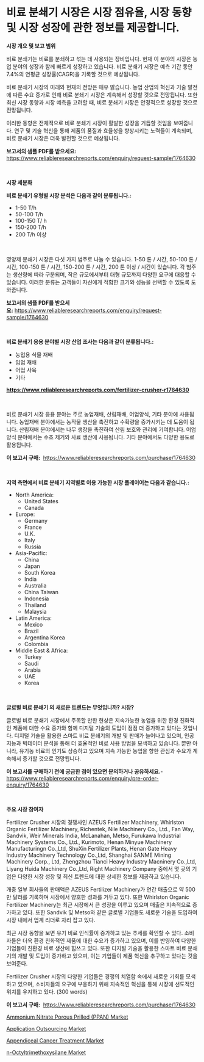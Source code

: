 <p><h1>비료 분쇄기 시장은 시장 점유율, 시장 동향 및 시장 성장에 관한 정보를 제공합니다.</h1></p><p><strong>시장 개요 및 보고 범위</strong></p>
<p><p>비료 분쇄기는 비료를 분쇄하고 섞는 데 사용되는 장비입니다. 현재 이 분야의 시장은 농업 분야의 성장과 함께 빠르게 성장하고 있습니다. 비료 분쇄기 시장은 예측 기간 동안 7.4%의 연평균 성장률(CAGR)을 기록할 것으로 예상됩니다.</p><p>비료 분쇄기 시장의 미래와 현재의 전망은 매우 밝습니다. 농업 산업의 혁신과 기술 발전에 따른 수요 증가로 인해 비료 분쇄기 시장은 계속해서 성장할 것으로 전망됩니다. 또한 최신 시장 동향과 시장 예측을 고려할 때, 비료 분쇄기 시장은 안정적으로 성장할 것으로 전망됩니다.</p><p>이러한 동향은 전체적으로 비료 분쇄기 시장이 활발한 성장을 거듭할 것임을 보여줍니다. 연구 및 기술 혁신을 통해 제품의 품질과 효율성을 향상시키는 노력들이 계속되며, 비료 분쇄기 시장은 더욱 발전할 것으로 예상됩니다.</p></p>
<p><strong>보고서의 샘플 PDF를 받으세요:</strong> <a href="https://www.reliableresearchreports.com/enquiry/request-sample/1764630">https://www.reliableresearchreports.com/enquiry/request-sample/1764630</a></p>
<p>&nbsp;</p>
<p><strong>시장 세분화</strong></p>
<p><strong>비료 분쇄기 유형별 시장 분석은 다음과 같이 분류됩니다.:</strong></p>
<p><ul><li>1-50 T/h</li><li>50-100 T/h</li><li>100-150 T/ h</li><li>150-200 T/h</li><li>200 T/h 이상</li></ul></p>
<p>&nbsp;</p>
<p><p>영양제 분쇄기 시장은 다섯 가지 범주로 나눌 수 있습니다. 1-50 톤 / 시간, 50-100 톤 / 시간, 100-150 톤 / 시간, 150-200 톤 / 시간, 200 톤 이상 / 시간이 있습니다. 각 범주는 생산량에 따라 구분되며, 작은 규모에서부터 대형 규모까지 다양한 요구에 대응할 수 있습니다. 이러한 분류는 고객들이 자신에게 적합한 크기와 성능을 선택할 수 있도록 도와줍니다.</p></p>
<p><strong>보고서의 샘플 PDF를 받으세요:</strong>&nbsp;<a href="https://www.reliableresearchreports.com/enquiry/request-sample/1764630">https://www.reliableresearchreports.com/enquiry/request-sample/1764630</a></p>
<p>&nbsp;</p>
<p><strong> 비료 분쇄기 응용 분야별 시장 산업 조사는 다음과 같이 분류됩니다.:</strong></p>
<p><ul><li>농업용 식물 재배</li><li>임업 재배</li><li>어업 사육</li><li>기타</li></ul></p>
<p><strong><a href="https://www.reliableresearchreports.com/fertilizer-crusher-r1764630">https://www.reliableresearchreports.com/fertilizer-crusher-r1764630</a></strong></p>
<p>&nbsp;</p>
<p><p>비료 분쇄기 시장 응용 분야는 주로 농업재배, 산림재배, 어업양식, 기타 분야에 사용됩니다. 농업재배 분야에서는 농작물 생산을 촉진하고 수확량을 증가시키는 데 도움이 됩니다. 산림재배 분야에서는 나무 생장을 촉진하여 산림 보호와 관리에 기여합니다. 어업양식 분야에서는 수초 제거와 사료 생산에 사용됩니다. 기타 분야에서도 다양한 용도로 활용됩니다.</p></p>
<p><strong>이 보고서 구매:</strong>&nbsp; <a href="https://www.reliableresearchreports.com/purchase/1764630">https://www.reliableresearchreports.com/purchase/1764630</a></p>
<p>&nbsp;</p>
<p><strong>지역 측면에서 비료 분쇄기 지역별로 이용 가능한 시장 플레이어는 다음과 같습니다.:</strong></p>
<p><ul>
    <li>
        North America:
        <ul>
            <li>United States</li>
            <li>Canada</li>
        </ul>
    </li>
    <li>
        Europe:
        <ul>
            <li>Germany</li>
            <li>France</li>
            <li>U.K.</li>
            <li>Italy</li>
            <li>Russia</li>
        </ul>
    </li>
    <li>
        Asia-Pacific:
        <ul>
            <li>China</li>
            <li>Japan</li>
            <li>South Korea</li>
            <li>India</li>
            <li>Australia</li>
            <li>China Taiwan</li>
            <li>Indonesia</li>
            <li>Thailand</li>
            <li>Malaysia</li>
        </ul>
    </li>
    <li>
        Latin America:
        <ul>
            <li>Mexico</li>
            <li>Brazil</li>
            <li>Argentina Korea</li>
            <li>Colombia</li>
        </ul>
    </li>
    <li>
        Middle East & Africa:
        <ul>
            <li>Turkey</li>
            <li>Saudi</li>
            <li>Arabia</li>
            <li>UAE</li>
            <li>Korea</li>
        </ul>
    </li>
    </ul></p>
<p>&nbsp;</p>
<p><strong>글로벌 비료 분쇄기 의 새로운 트렌드는 무엇입니까? 시장?</strong></p>
<p><p>글로벌 비료 분쇄기 시장에서 주목할 만한 현상은 지속가능한 농업을 위한 환경 친화적인 제품에 대한 수요 증가와 함께 디지털 기술의 도입이 점점 더 증가하고 있다는 것입니다. 디지털 기술을 활용한 스마트 비료 분쇄기의 개발 및 판매가 늘어나고 있으며, 인공지능과 빅데이터 분석을 통해 더 효율적인 비료 사용 방법을 모색하고 있습니다. 뿐만 아니라, 유기농 비료의 인기도 상승하고 있으며 지속 가능한 농업을 향한 관심과 수요가 계속해서 증가할 것으로 전망됩니다.</p></p>
<p><strong>이 보고서를 구매하기 전에 궁금한 점이 있으면 문의하거나 공유하세요.</strong>- <a href="https://www.reliableresearchreports.com/enquiry/pre-order-enquiry/1764630">https://www.reliableresearchreports.com/enquiry/pre-order-enquiry/1764630</a></p>
<p>&nbsp;</p>
<p><strong>주요 시장 참여자</strong></p>
<p><p>Fertilizer Crusher 시장의 경쟁사인 AZEUS Fertilizer Machinery, Whirlston Organic Fertilizer Machinery, Richentek, Nile Machinery Co., Ltd., Fan Way, Sandvik, Weir Minerals India, McLanahan, Metso, Furukawa Industrial Machinery Systems Co., Ltd., Kurimoto, Henan Minyue Machinery Manufacturingn Co.,Ltd, ShuXin Fertilizer Plants, Henan Gate Heavy Industry Machinery Technology Co.,Ltd, Shanghai SANME Mining Machinery Corp., Ltd, Zhengzhou Tianci Heavy Industry Macninery Co.,Ltd, Liyang Huida Machinery Co.,Ltd, Right Machinery Company 중에서 몇 곳의 기업은 다양한 시장 성장 및 최신 트렌드에 대한 상세한 정보를 제공하고 있습니다.</p><p>개중 일부 회사들의 판매액은 AZEUS Fertilizer Machinery가 연간 매출으로 약 500만 달러를 기록하며 시장에서 양호한 성과를 거두고 있다. 또한 Whirlston Organic Fertilizer Machinery는 최근 시장에서 큰 성장을 이루고 있으며 매출은 지속적으로 증가하고 있다. 또한 Sandvik 및 Metso와 같은 글로벌 기업들도 새로운 기술을 도입하여 시장 내에서 업계 리더로 자리 잡고 있다.</p><p>최근 시장 동향을 보면 유기 비료 인식률이 증가하고 있는 추세를 확인할 수 있다. 소비자들은 더욱 환경 친화적인 제품에 대한 수요가 증가하고 있으며, 이를 반영하여 다양한 기업들이 친환경 비료 생산에 힘쓰고 있다. 또한 디지털 기술을 활용한 스마트 비료 분쇄기의 개발 및 도입이 증가하고 있으며, 이는 기업들이 제품 혁신을 추구하고 있다는 것을 보여준다.</p><p>Fertilizer Crusher 시장의 다양한 기업들은 경쟁의 치열함 속에서 새로운 기회를 모색하고 있으며, 소비자들의 요구에 부응하기 위해 지속적인 혁신을 통해 시장에 선도적인 위치를 유지하고 있다. (300 words)</p></p>
<p><strong>이 보고서 구매:</strong>&nbsp;&nbsp;<a href="https://www.reliableresearchreports.com/purchase/1764630">https://www.reliableresearchreports.com/purchase/1764630</a></p>
<p><p><a href="https://www.linkedin.com/pulse/ammonium-nitrate-porous-prilled-ppan-market-research-report-zwape?trackingId=g3hffFjakJW1DMIi%2BVL%2BYw%3D%3D">Ammonium Nitrate Porous Prilled (PPAN) Market</a></p><p><a href="https://github.com/pgtimber/Market-Research-Report-List-2/blob/main/application-outsourcing-market.md">Application Outsourcing Market</a></p><p><a href="https://github.com/lataunyatinikmelvin59ilbd0dv/Market-Research-Report-List-2/blob/main/appendiceal-cancer-treatment-market.md">Appendiceal Cancer Treatment Market</a></p><p><a href="https://www.linkedin.com/pulse/n-octyltrimethoxysilane-market-size-2024-2031-global-grjie?trackingId=%2Fig47XWNbANmaeOhGomaZw%3D%3D">n-Octyltrimethoxysilane Market</a></p></p>